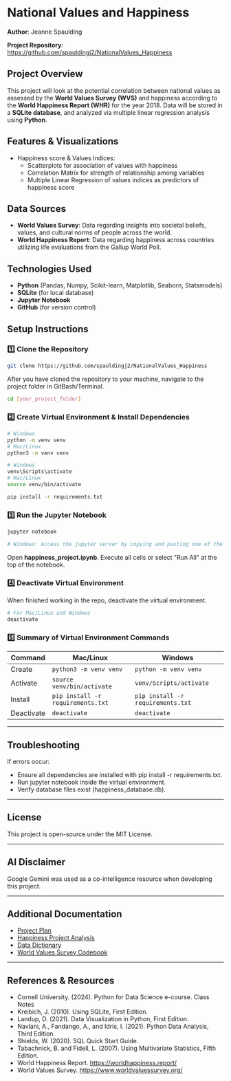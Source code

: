 # National Values and Happiness

**Author**: Jeanne Spaulding

**Project Repository**: https://github.com/spauldingj2/NationalValues_Happiness

## Project Overview

This project will look at the potential correlation between national values as assessed by the **World Values Survey (WVS)** and happiness according to the **World Happiness Report (WHR)** for the year 2018. Data will be stored in a **SQLite database**, and analyzed via multiple linear regression analysis using **Python**.


## Features & Visualizations

- Happiness score & Values Indices: 
    - Scatterplots for association of values with happiness
    - Correlation Matrix for strength of relationship among variables
    - Multiple Linear Regression of values indices as predictors of happiness score 


## Data Sources

- **World Values Survey**: Data regarding insights into societal beliefs, values, and cultural norms of people across the world. 
- **World Happiness Report**: Data regarding happiness across countries utilizing life evaluations from the Gallup World Poll.  

## Technologies Used

- **Python** (Pandas, Numpy, Scikit-learn, Matplotlib, Seaborn, Statsmodels)
- **SQLite** (for local database)
- **Jupyter Notebook** 
- **GitHub** (for version control)

## Setup Instructions

### 1️⃣ Clone the Repository

```bash
git clone https://github.com/spauldingj2/NationalValues_Happiness
```

After you have cloned the repository to your machine, navigate to the project folder in GitBash/Terminal.

```bash
cd [your_project_folder]
```

### 2️⃣ Create Virtual Environment & Install Dependencies

```bash
# Windows
python -m venv venv
# Mac/Linux
python3 -m venv venv

# Windows
venv\Scripts\activate
# Mac/Linux
source venv/bin/activate   

pip install -r requirements.txt
```

### 3️⃣ Run the Jupyter Notebook

```bash
jupyter notebook

# Windows: Access the jupyter server by copying and pasting one of the provided URLs in the output or CTRL + click the link in the output.
```
Open **happiness_project.ipynb**.  Execute all cells or select "Run All" at the top of the notebook.

### 4️⃣ Deactivate Virtual Environment

When finished working in the repo, deactivate the virtual environment.

```bash
# For Mac/Linux and Windows
deactivate
```

### 5️⃣ Summary of Virtual Environment Commands

| Command    | Mac/Linux                         | Windows                           |
| -------    | ---------                         | -------                           |
| Create     | `python3 -m venv venv`            | `python -m venv venv`             |
| Activate   | `source venv/bin/activate`        | `venv/Scripts/activate`    |
| Install    | `pip install -r requirements.txt` | `pip install -r requirements.txt` |
| Deactivate | `deactivate`                      | `deactivate`                      |

---

## Troubleshooting

If errors occur:

- Ensure all dependencies are installed with pip install -r requirements.txt.
- Run jupyter notebook inside the virtual environment.
- Verify database files exist (happiness_database.db).

---

## License

This project is open-source under the MIT License.

---

## AI Disclaimer

Google Gemini was used as a co-intelligence resource when developing this project.

---

## Additional Documentation

- [Project Plan](SpauldingProjectPlan.docx)
- [Happiness Project Analysis](happiness_project.ipynb)
- [Data Dictionary](HappinessProject_DataDictionary.docx)
- [World Values Survey Codebook](WVS7_Codebook.pdf)


---

## References & Resources

- Cornell University. (2024).  Python for Data Science e-course. Class Notes
- Kreibich, J. (2010). Using SQLite, First Edition.
- Landup, D. (2021). Data Visualization in Python, First Edition.
- Navlani, A., Fandango, A., and Idris, I. (2021).  Python Data Analysis, Third Edition.
- Shields, W. (2020). SQL Quick Start Guide. 
- Tabachnick, B. and Fidell, L. (2007). Using Multivariate Statistics, Fifth Edition. 
- World Happiness Report. https://worldhappiness.report/
- World Values Survey. https://www.worldvaluessurvey.org/



